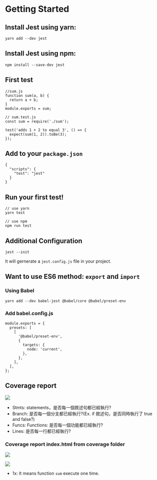 # Getting Started

## Install Jest using yarn:

```
yarn add --dev jest
```
## Install Jest using npm:

```
npm install --save-dev jest
```

## First test

```
//sum.js
function sum(a, b) {
  return a + b;
}
module.exports = sum;
```

```
// sum.test.js
const sum = require('./sum');

test('adds 1 + 2 to equal 3', () => {
  expect(sum(1, 2)).toBe(3);
});
```

## Add to your `package.json`

```
{
  "scripts": {
    "test": "jest"
  }
}
```

## Run your first test!

```
// use yarn
yarn test
```

```
// use npm
npm run test
```

## Additional Configuration

```
jest --init
```

It will gernerate a `jest.config.js` file in your project.

## Want to use ES6 method: `export` and `import`

### Using Babel

```
yarn add --dev babel-jest @babel/core @babel/preset-env
```

### Add babel.config.js

```
module.exports = {
  presets: [
    [
      '@babel/preset-env',
      {
        targets: {
          node: 'current',
        },
      },
    ],
  ],
};
```

## Coverage report

![](https://i.imgur.com/snpFivv.png)

- Stmts: statements，是否每一個敘述句都已經執行?
- Branch: 是否每一個分支都已經執行?(Ex. if 敘述句，是否同時執行了 true and false?)
- Funcs: Functions: 是否每一個功能都已經執行?
- Lines: 是否每一行都已經執行?

### Coverage report index.html from coverage folder
![](https://i.imgur.com/4lE68Eh.png)

![](https://i.imgur.com/Gk7L9Uz.png)

- 1x: It means function `sum` execute one time.